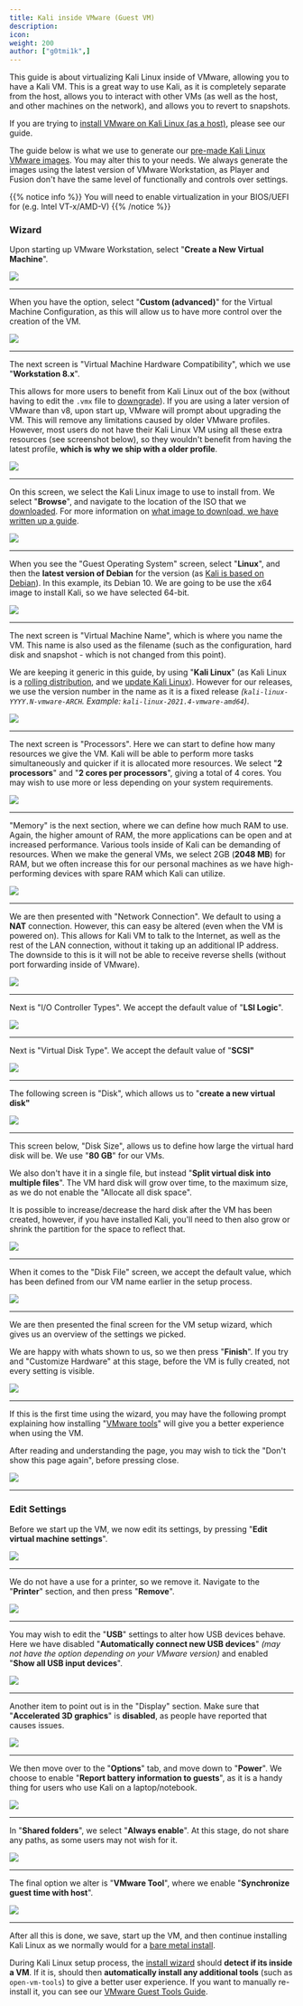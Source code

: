 ```yaml
---
title: Kali inside VMware (Guest VM)
description:
icon:
weight: 200
author: ["g0tmi1k",]
---
```


This guide is about virtualizing Kali Linux inside of VMware, allowing you to have a Kali VM. This is a great way to use Kali, as it is completely separate from the host, allows you to interact with other VMs (as well as the host, and other machines on the network), and allows you to revert to snapshots.

If you are trying to [install VMware on Kali Linux (as a host)](/docs/virtualization/install-vmware-host/), please see our guide.

The guide below is what we use to generate our [pre-made Kali Linux VMware images](/get-kali/#kali-virtual-machines). You may alter this to your needs. We always generate the images using the latest version of VMware Workstation, as Player and Fusion don't have the same level of functionally and controls over settings.

{{% notice info %}}
You will need to enable virtualization in your BIOS/UEFI for (e.g. Intel VT-x/AMD-V)
{{% /notice %}}

### Wizard

Upon starting up VMware Workstation, select "**Create a New Virtual Machine**".

![](vm-01.png)

- - -

When you have the option, select "**Custom (advanced)**" for the Virtual Machine Configuration, as this will allow us to have more control over the creation of the VM.

![](vm-02.png)

- - -

The next screen is "Virtual Machine Hardware Compatibility", which we use "**Workstation 8.x**".

This allows for more users to benefit from Kali Linux out of the box (without having to edit the `.vmx` file to [downgrade](https://communities.vmware.com/thread/517825)). If you are using a later version of VMware than v8, upon start up, VMware will prompt about upgrading the VM. This will remove any limitations caused by older VMware profiles.
However, most users do not have their Kali Linux VM using all these extra resources (see screenshot below), so they wouldn't benefit from having the latest profile, **which is why we ship with a older profile**.

![](vm-03.png)

- - -

On this screen, we select the Kali Linux image to use to install from. We select "**Browse**", and navigate to the location of the ISO that we [downloaded](/docs/introduction/download-official-kali-linux-images/). For more information on [what image to download, we have written up a guide](/docs/introduction/what-image-to-download/).

![](vm-04.png)

- - -

When you see the "Guest Operating System" screen, select "**Linux**", and then the **latest version of Debian** for the version (as [Kali is based on Debian](/docs/policy/kali-linux-relationship-with-debian/)). In this example, its Debian 10. We are going to be use the x64 image to install Kali, so we have selected 64-bit.

![](vm-05.png)

- - -

The next screen is "Virtual Machine Name", which is where you name the VM. This name is also used as the filename (such as the configuration, hard disk and snapshot - which is not changed from this point).

We are keeping it generic in this guide, by using "**Kali Linux**" (as Kali Linux is a [rolling distribution](/docs/general-use/kali-branches/), and we [update Kali Linux](/docs/general-use/updating-kali/)).
However for our releases, we use the version number in the name as it is a fixed release _(`kali-linux-YYYY.N-vmware-ARCH`. Example: `kali-linux-2021.4-vmware-amd64`)_.

![](vm-06.png)

- - -

The next screen is "Processors". Here we can start to define how many resources we give the VM. Kali will be able to perform more tasks simultaneously and quicker if it is allocated more resources. We select "**2 processors**" and "**2 cores per processors**", giving a total of 4 cores. You may wish to use more or less depending on your system requirements.

![](vm-07.png)

- - -

"Memory" is the next section, where we can define how much RAM to use. Again, the higher amount of RAM, the more applications can be open and at increased performance. Various tools inside of Kali can be demanding of resources. When we make the general VMs, we select 2GB (**2048 MB**) for RAM, but we often increase this for our personal machines as we have high-performing devices with spare RAM which Kali can utilize.

![](vm-08.png)

- - -

We are then presented with "Network Connection". We default to using a **NAT** connection. However, this can easy be altered (even when the VM is powered on). This allows for Kali VM to talk to the Internet, as well as the rest of the LAN connection, without it taking up an additional IP address. The downside to this is it will not be able to receive reverse shells (without port forwarding inside of VMware).

![](vm-09.png)

- - -

Next is "I/O Controller Types". We accept the default value of "**LSI Logic**".

![](vm-10.png)

- - -

Next is "Virtual Disk Type". We accept the default value of "**SCSI"**

![](vm-11.png)

- - -

The following screen is "Disk", which allows us to "**create a new virtual disk"**

![](vm-12.png)

- - -

This screen below, "Disk Size", allows us to define how large the virtual hard disk will be. We use "**80 GB**" for our VMs.

We also don't have it in a single file, but instead "**Split virtual disk into multiple files**". The VM hard disk will grow over time, to the maximum size, as we do not enable the "Allocate all disk space".

It is possible to increase/decrease the hard disk after the VM has been created, however, if you have installed Kali, you'll need to then also grow or shrink the partition for the space to reflect that.

![](vm-13.png)

- - -

When it comes to the "Disk File" screen, we accept the default value, which has been defined from our VM name earlier in the setup process.

![](vm-14.png)

- - -

We are then presented the final screen for the VM setup wizard, which gives us an overview of the settings we picked.

We are happy with whats shown to us, so we then press "**Finish**". If you try and "Customize Hardware" at this stage, before the VM is fully created, not every setting is visible.

![](vm-15.png)

- - -

If this is the first time using the wizard, you may have the following prompt explaining how installing "[VMware tools](/docs/virtualization/install-vmware-guest-tools/)" will give you a better experience when using the VM.

After reading and understanding the page, you may wish to tick the "Don't show this page again", before pressing close.

![](vm-16.png)

- - -

### Edit Settings

Before we start up the VM, we now edit its settings, by pressing "**Edit virtual machine settings**".

![](vm-17.png)

- - -

We do not have a use for a printer, so we remove it. Navigate to the "**Printer**" section, and then press "**Remove**".

![](vm-18.png)

- - -

You may wish to edit the "**USB**" settings to alter how USB devices behave. Here we have disabled "**Automatically connect new USB devices**" _(may not have the option depending on your VMware version)_ and enabled "**Show all USB input devices**".

![](vm-usb.png)

- - -

Another item to point out is in the "Display" section. Make sure that "**Accelerated 3D graphics**" is **disabled**, as people have reported that causes issues.

![](vm-gpu.png)

- - -

We then move over to the "**Options**" tab, and move down to "**Power**". We choose to enable "**Report battery information to guests**", as it is a handy thing for users who use Kali on a laptop/notebook.

![](vm-19.png)

- - -

In "**Shared folders**", we select "**Always enable**". At this stage, do not share any paths, as some users may not wish for it.

![](vm-20.png)

- - -

The final option we alter is "**VMware Tool**", where we enable "**Synchronize guest time with host**".

![](vm-21.png)

- - -

After all this is done, we save, start up the VM, and then continue installing Kali Linux as we normally would for a [bare metal install](/docs/installation/hard-disk-install/).

During Kali Linux setup process, the [install wizard](https://gitlab.com/kalilinux/build-scripts/live-build-config/-/blob/master/simple-cdd/profiles/offline.downloads) should **detect if its inside a VM**. If it is, should then **automatically install any additional tools** (such as `open-vm-tools`) to give a better user experience. If you want to manually re-install it, you can see our [VMware Guest Tools Guide](/docs/virtualization/install-vmware-guest-tools/).
